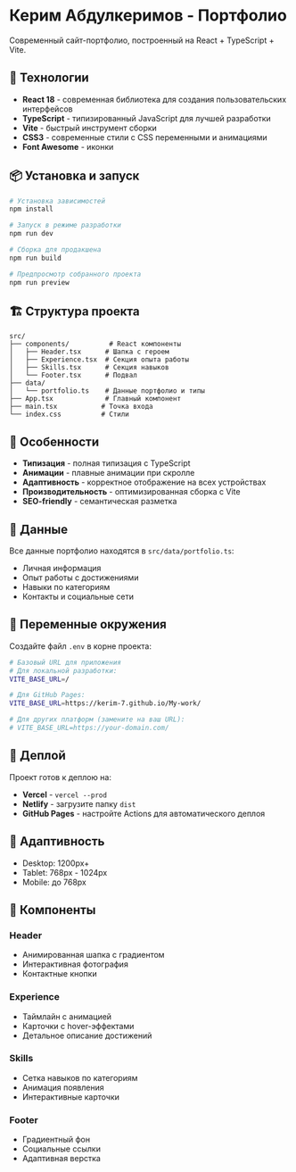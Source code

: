 # Керим Абдулкеримов - Портфолио

Современный сайт-портфолио, построенный на React + TypeScript + Vite.

## 🚀 Технологии

- **React 18** - современная библиотека для создания пользовательских интерфейсов
- **TypeScript** - типизированный JavaScript для лучшей разработки
- **Vite** - быстрый инструмент сборки
- **CSS3** - современные стили с CSS переменными и анимациями
- **Font Awesome** - иконки

## 📦 Установка и запуск

```bash
# Установка зависимостей
npm install

# Запуск в режиме разработки
npm run dev

# Сборка для продакшена
npm run build

# Предпросмотр собранного проекта
npm run preview
```

## 🏗️ Структура проекта

```
src/
├── components/          # React компоненты
│   ├── Header.tsx      # Шапка с героем
│   ├── Experience.tsx  # Секция опыта работы
│   ├── Skills.tsx      # Секция навыков
│   └── Footer.tsx      # Подвал
├── data/
│   └── portfolio.ts    # Данные портфолио и типы
├── App.tsx             # Главный компонент
├── main.tsx           # Точка входа
└── index.css          # Стили
```

## 🎨 Особенности

- **Типизация** - полная типизация с TypeScript
- **Анимации** - плавные анимации при скролле
- **Адаптивность** - корректное отображение на всех устройствах
- **Производительность** - оптимизированная сборка с Vite
- **SEO-friendly** - семантическая разметка

## 📝 Данные

Все данные портфолио находятся в `src/data/portfolio.ts`:

- Личная информация
- Опыт работы с достижениями
- Навыки по категориям
- Контакты и социальные сети

## 🔧 Переменные окружения

Создайте файл `.env` в корне проекта:

```bash
# Базовый URL для приложения
# Для локальной разработки:
VITE_BASE_URL=/

# Для GitHub Pages:
VITE_BASE_URL=https://kerim-7.github.io/My-work/

# Для других платформ (замените на ваш URL):
# VITE_BASE_URL=https://your-domain.com/
```

## 🚀 Деплой

Проект готов к деплою на:
- **Vercel** - `vercel --prod`
- **Netlify** - загрузите папку `dist`
- **GitHub Pages** - настройте Actions для автоматического деплоя

## 📱 Адаптивность

- Desktop: 1200px+
- Tablet: 768px - 1024px
- Mobile: до 768px

## 🎯 Компоненты

### Header
- Анимированная шапка с градиентом
- Интерактивная фотография
- Контактные кнопки

### Experience
- Таймлайн с анимацией
- Карточки с hover-эффектами
- Детальное описание достижений

### Skills
- Сетка навыков по категориям
- Анимация появления
- Интерактивные карточки

### Footer
- Градиентный фон
- Социальные ссылки
- Адаптивная верстка
